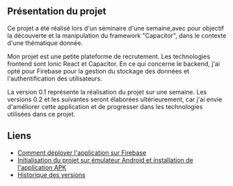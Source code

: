 ## Présentation du projet
Ce projet a été réalisé lors d'un séminaire d'une semaine,avec pour objectif la découverte et la manipulation du framework "Capacitor", dans le contexte d'une thématique donnée. 

Mon projet est une petite plateforme de recrutement. 
Les technologies frontend sont Ionic React et Capacitor. En ce qui concerne le backend, j'ai opté pour Firebase pour la gestion du stockage des données et l'authentification des utilisateurs.

La version 0.1 représente la réalisation du projet sur une semaine. Les versions 0.2 et les suivantes seront élaborées ultérieurement, car j'ai envie d'améliorer cette application et de progresser dans les technologies utilisées dans ce projet.

## Liens
* [Comment déployer l'application sur Firebase](./docs/DeploimentFirebase.md)
* [Initialisation du projet sur émulateur Android et installation de l'application APK](./docs/Android.md)
* [Historique des versions](./docs/Versions.md)